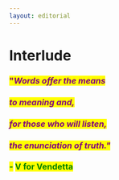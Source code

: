 ```yaml
---
layout: editorial
---
```


# Interlude

### <mark style="color:purple;">"</mark>_<mark style="color:purple;">Words offer the means</mark>_&#x20;

### _<mark style="color:purple;">to meaning and,</mark>_&#x20;

### _<mark style="color:purple;">for those who will listen,</mark>_&#x20;

### _<mark style="color:purple;">the enunciation of truth."</mark>_

### _<mark style="color:green;">-</mark>_ <mark style="color:green;"></mark><mark style="color:green;">**V for Vendetta**</mark>
